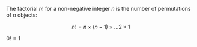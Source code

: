 The factorial $n!$ for a non-negative integer $n$ is the number of permutations of $n$ objects:

$$
n! = n\times (n-1)\times\dots 2 \times 1
$$

$0!=1$